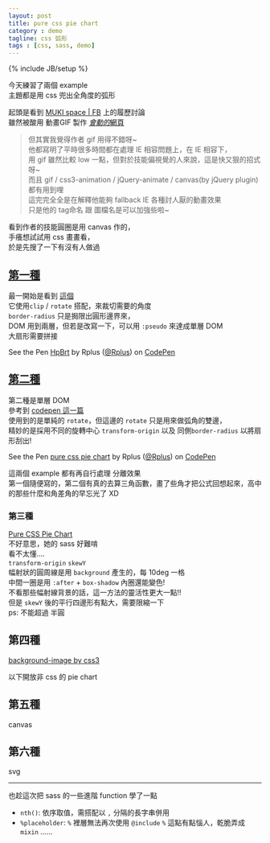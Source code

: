 ```yaml
---
layout: post
title: pure css pie chart
category : demo
tagline: css 弧形
tags : [css, sass, demo]
---
```

{% include JB/setup %}

今天練習了兩個 example  
主題都是用 css 兜出全角度的弧形

起頭是看到 [MUKI space | FB](https://www.facebook.com/mukispace/posts/10151978185250833) 上的履歷討論  
雖然被酸用 動畫GIF 製作 [*會動的*網頁](http://www.mattjamesdesigner.com/)  

> 但其實我覺得作者 gif 用得不錯呀~  
他都寫明了平時很多時間都在處理 IE 相容問題上，在 IE 相容下，  
用 gif 雖然比較 low 一點，但對於技能偏視覺的人來說，這是快又狠的招式呀~  
而且 gif / css3-animation / jQuery-animate / canvas(by jQuery plugin) 都有用到哩  
這完完全全是在解釋他能夠 fallback IE 各種討人厭的動畫效果  
只是他的 tag命名 跟 圖檔名是可以加強些啦~

看到作者的技能圓圈是用 canvas 作的，  
手癢想試試用 css 畫畫看，  
於是先搜了一下有沒有人做過

## [第一種](http://codepen.io/Rplus/pen/HpBrt)
最一開始是看到 [這個](http://atomicnoggin.ca/test/pie-chart.html)  
它使用`clip` / `rotate`  搭配，來裁切需要的角度  
`border-radius` 只是挶限出圓形邊界來，  
DOM 用到兩層，但若是改寫一下，可以用 `:pseudo` 來達成單層 DOM  
大扇形需要拼接

<p data-height="300" data-theme-id="0" data-slug-hash="HpBrt" data-user="Rplus" data-default-tab="result" class='codepen'>See the Pen <a href='http://codepen.io/Rplus/pen/HpBrt'>HpBrt</a> by Rplus (<a href='http://codepen.io/Rplus'>@Rplus</a>) on <a href='http://codepen.io'>CodePen</a></p>
<script async src="//codepen.io/assets/embed/ei.js"></script>

## [第二種](http://codepen.io/Rplus/pen/IvHta)
第二種是單層 DOM  
參考到 [codepen 這一篇](http://codepen.io/AtomicNoggin/pen/fEish)  
使用到的是單純的 `rotate`，但這邊的 `rotate` 只是用來做弧角的雙邊，  
精妙的是採用不同的旋轉中心 `transform-origin` 以及 同側`border-radius` 以將扇形刮出!

<p data-height="300" data-theme-id="0" data-slug-hash="IvHta" data-user="Rplus" data-default-tab="result" class='codepen'>See the Pen <a href='http://codepen.io/Rplus/pen/IvHta'>pure css pie chart</a> by Rplus (<a href='http://codepen.io/Rplus'>@Rplus</a>) on <a href='http://codepen.io'>CodePen</a></p>
<script async src="//codepen.io/assets/embed/ei.js"></script>

這兩個 example 都有再自行處理 分離效果  
第一個隨便寫的，第二個有真的去算三角函數，畫了些角才把公式回想起來，高中的那些什麼和角差角的早忘光了 XD

### 第三種
[Pure CSS Pie Chart](http://codepen.io/thebabydino/pen/vgnDh)  
不好意思，她的 sass 好難啃  
看不太懂....  
`transform-origin` `skewY`  
幅射狀的圓周線是用 `background`  產生的，每 10deg 一格  
中間一圈是用 `:after` + `box-shadow` 內圈還能變色!  
不看那些幅射線背景的話，這一方法的靈活性更大一點!!  
但是 `skewY` 後的平行四邊形有點大，需要限縮一下  
ps: 不能超過 半圓

## 第四種
[background-image by css3](http://codepen.io/ryanmcnz/pen/GlnJa)

以下開放非 css 的 pie chart

## 第五種
canvas

## 第六種
svg

---

也趁這次把 sass 的一些進階 function 學了一點  

+ `nth()`: 依序取值，需搭配以 `,` 分隔的長字串併用
+ `%placeholder`: `%` 裡層無法再次使用 `@include` `%` 這點有點惱人，乾脆弄成 `mixin` ......
